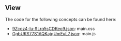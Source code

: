 ## View

The code for the following concepts can be found here: 

- [9Zcoz4\-lu\-9Lrq5sCDKeo9.json](9Zcoz4-lu-9Lrq5sCDKeo9.json): main\.css
- [GgbUKS77S1AQKajqUmEuL7.json](GgbUKS77S1AQKajqUmEuL7.json): main\.js
